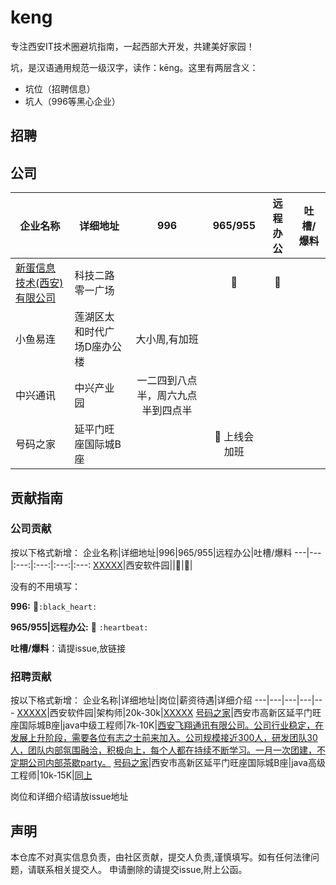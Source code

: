 # keng
专注西安IT技术圈避坑指南，一起西部大开发，共建美好家园！

坑，是汉语通用规范一级汉字，读作：kēng。这里有两层含义：
- 坑位（招聘信息）
- 坑人（996等黑心企业）

## 招聘
## 公司
企业名称|详细地址|996|965/955|远程办公|吐槽/爆料
---|---|:---:|:---:|:---:|:---:
[新蛋信息技术(西安)有限公司](http://nesc.newegg.com.cn/)|科技二路零一广场||:heartbeat:|:heartbeat:
小鱼易连|莲湖区太和时代广场D座办公楼|大小周,有加班||
中兴通讯|中兴产业园|一二四到八点半，周六九点半到四点半||
号码之家|延平门旺座国际城B座||:heartbeat: 上线会加班|
## 贡献指南
### 公司贡献
按以下格式新增：
企业名称|详细地址|996|965/955|远程办公|吐槽/爆料
---|---|:---:|:---:|:---:|:---:
[XXXXX](http://xxxxxx.cn/)|西安软件园||:heartbeat:|:heartbeat:|

没有的不用填写：

**996:** :black_heart:`:black_heart:`

**965/955|远程办公:** :heartbeat: `:heartbeat:`

**吐槽/爆料**：请提issue,放链接


### 招聘贡献

按以下格式新增：
企业名称|详细地址|岗位|薪资待遇|详细介绍
---|---|---|---|---
[XXXXX](http://xxxxxx.cn/)|西安软件园|架构师|20k-30k|[XXXXX](http://xxxxxx.cn/)
[号码之家](https://hot.haoma.com/)|西安市高新区延平门旺座国际城B座|java中级工程师|7k-10K|[西安飞翔通讯有限公司。公司行业稳定，在发展上升阶段，需要各位有志之士前来加入。公司规模接近300人，研发团队30人，团队内部氛围融洽，积极向上，每个人都在持续不断学习。一月一次团建，不定期公司内部茶歇party。](https://www.zhipin.com/gongsi/1393ab161c7a44d41ndz09W7FQ~~.html?ka=search_list_company_1_custompage)
[号码之家](https://hot.haoma.com/)|西安市高新区延平门旺座国际城B座|java高级工程师|10k-15K|[同上](https://www.zhipin.com/gongsi/1393ab161c7a44d41ndz09W7FQ~~.html?ka=search_list_company_1_custompage)

岗位和详细介绍请放issue地址

## 声明
本仓库不对真实信息负责，由社区贡献，提交人负责,谨慎填写。如有任何法律问题，请联系相关提交人。
申请删除的请提交issue,附上公函。
